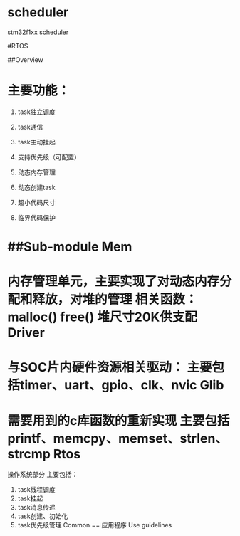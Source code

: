 # scheduler

stm32f1xx scheduler


#RTOS

##Overview

主要功能：
==
1.	task独立调度

2.	task通信

3.	task主动挂起

4.	支持优先级（可配置）

5.	动态内存管理

6.	动态创建task

7.	超小代码尺寸

8.	临界代码保护

##Sub-module
Mem
==
内存管理单元，主要实现了对动态内存分配和释放，对堆的管理
相关函数：
malloc()
free()
堆尺寸20K供支配
Driver
==
与SOC片内硬件资源相关驱动：
主要包括timer、uart、gpio、clk、nvic
Glib
==
需要用到的c库函数的重新实现
主要包括printf、memcpy、memset、strlen、strcmp
Rtos
==
操作系统部分
主要包括：
1.	task线程调度
2.	task挂起
3.	task消息传递
4.	task创建、初始化
5.	task优先级管理
Common
==
应用程序
Use guidelines


